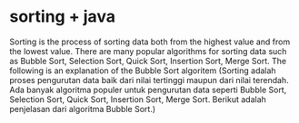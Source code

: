 # sorting + java
Sorting is the process of sorting data both from the highest value and from the lowest value. There are many popular algorithms for sorting data such as Bubble Sort, Selection Sort, Quick Sort, Insertion Sort, Merge Sort. The following is an explanation of the Bubble Sort algoritem (Sorting adalah proses pengurutan data baik dari nilai tertinggi maupun dari nilai terendah. Ada banyak algoritma populer untuk pengurutan data seperti Bubble Sort, Selection Sort, Quick Sort, Insertion Sort, Merge Sort. Berikut adalah penjelasan dari algoritma Bubble Sort.)
